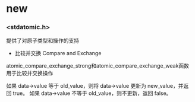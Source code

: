 # new

### <stdatomic.h>

提供了对原子类型和操作的支持

- 比较并交换 Compare and Exchange

atomic_compare_exchange_strong和atomic_compare_exchange_weak函数用于比较并交换操作

如果 data->value 等于 old_value，则将 data->value 更新为 new_value，并返回 true。
如果 data->value 不等于 old_value，则不更新，返回 false。